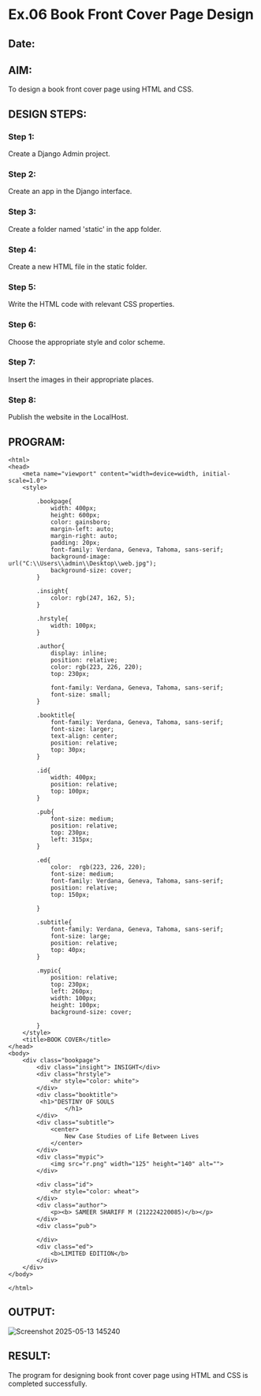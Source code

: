 # Ex.06 Book Front Cover Page Design
## Date:

## AIM:
To design a book front cover page using HTML and CSS.

## DESIGN STEPS:

### Step 1:
Create a Django Admin project.

### Step 2:
Create an app in the Django interface.

### Step 3:
Create a folder named 'static' in the app folder.

### Step 4:
Create a new HTML file in the static folder.

### Step 5:
Write the HTML code with relevant CSS properties.

### Step 6:
Choose the appropriate style and color scheme.

### Step 7:
Insert the images in their appropriate places.

### Step 8:
Publish the website in the LocalHost.

## PROGRAM:
```
<html>
<head>
    <meta name="viewport" content="width=device=width, initial-scale=1.0">
    <style>

        .bookpage{
            width: 400px;
            height: 600px;
            color: gainsboro;
            margin-left: auto;
            margin-right: auto;
            padding: 20px;
            font-family: Verdana, Geneva, Tahoma, sans-serif;
            background-image: url("C:\\Users\\admin\\Desktop\\web.jpg");
            background-size: cover;
        }

        .insight{
            color: rgb(247, 162, 5);
        }

        .hrstyle{
            width: 100px;
        }

        .author{
            display: inline;
            position: relative;
            color: rgb(223, 226, 220);
            top: 230px;

            font-family: Verdana, Geneva, Tahoma, sans-serif;
            font-size: small;
        }

        .booktitle{
            font-family: Verdana, Geneva, Tahoma, sans-serif;
            font-size: larger;
            text-align: center;
            position: relative;
            top: 30px;
        }

        .id{
            width: 400px;
            position: relative;
            top: 100px;
        }

        .pub{
            font-size: medium;
            position: relative;
            top: 230px;
            left: 315px;
        }

        .ed{
            color:  rgb(223, 226, 220);
            font-size: medium;
            font-family: Verdana, Geneva, Tahoma, sans-serif;
            position: relative;
            top: 150px;

        }

        .subtitle{
            font-family: Verdana, Geneva, Tahoma, sans-serif;
            font-size: large;
            position: relative;
            top: 40px;
        }

        .mypic{
            position: relative;
            top: 230px;
            left: 260px;
            width: 100px;
            height: 100px;
            background-size: cover;

        }
    </style>
    <title>BOOK COVER</title>
</head>
<body>
    <div class="bookpage">
        <div class="insight"> INSIGHT</div>
        <div class="hrstyle">
            <hr style="color: white">
        </div>
        <div class="booktitle">
         <h1>"DESTINY OF SOULS
                </h1>
        </div>
        <div class="subtitle">
            <center>
                New Case Studies of Life Between Lives 
            </center>
        </div>
        <div class="mypic">
            <img src="r.png" width="125" height="140" alt="">
        </div>
      
        <div class="id">
            <hr style="color: wheat">
        </div>
        <div class="author">
            <p><b> SAMEER SHARIFF M (212224220085)</b></p>
        </div>
        <div class="pub">
            
        </div>
        <div class="ed">
            <b>LIMITED EDITION</b>
        </div>
    </div>
</body>

</html>
```


## OUTPUT:

![Screenshot 2025-05-13 145240](https://github.com/user-attachments/assets/919daa71-a413-4cf5-a145-4cd71e74c491)


## RESULT:
The program for designing book front cover page using HTML and CSS is completed successfully.

